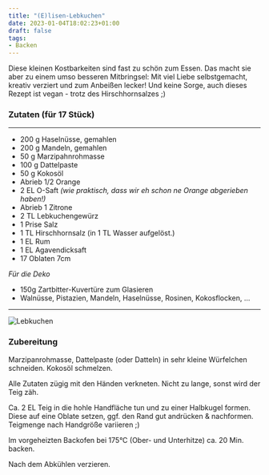 ```yaml
---
title: "(E)lisen-Lebkuchen"
date: 2023-01-04T18:02:23+01:00
draft: false
tags:
- Backen
---
```

Diese kleinen Kostbarkeiten sind fast zu schön zum Essen. Das macht sie aber zu einem umso besseren Mitbringsel: Mit viel Liebe selbstgemacht, kreativ verziert und zum Anbeißen lecker!
Und keine Sorge, auch dieses Rezept ist vegan - trotz des Hirschhornsalzes ;) 


### Zutaten (für 17 Stück)
---
* 200 g Haselnüsse, gemahlen
* 200 g Mandeln, gemahlen
* 50 g Marzipahnrohmasse
* 100 g Dattelpaste 
* 50 g Kokosöl
* Abrieb 1/2 Orange
* 2 EL O-Saft *(wie praktisch, dass wir eh schon ne Orange abgerieben haben!)*
* Abrieb 1 Zitrone
* 2 TL Lebkuchengewürz
* 1 Prise Salz
* 1 TL Hirschhornsalz (in 1 TL Wasser aufgelöst.)
* 1 EL Rum
* 1 EL Agavendicksaft
* 17 Oblaten 7cm

*Für die Deko*

* 150g Zartbitter-Kuvertüre zum Glasieren
* Walnüsse, Pistazien, Mandeln, Haselnüsse, Rosinen, Kokosflocken, ...
---
![Lebkuchen](./lebkuchen.JPG)

### Zubereitung

Marzipanrohmasse, Dattelpaste (oder Datteln) in sehr kleine Würfelchen schneiden. Kokosöl schmelzen.

Alle Zutaten zügig mit den Händen verkneten. Nicht zu lange, sonst wird der Teig zäh.

Ca. 2 EL Teig in die hohle Handfläche tun und zu einer Halbkugel formen. Diese auf eine Oblate setzen, ggf. den Rand gut andrücken & nachformen. Teigmenge nach Handgröße variieren ;) 

Im vorgeheizten Backofen bei 175°C (Ober- und Unterhitze) ca. 20 Min. backen.

Nach dem Abkühlen verzieren.
